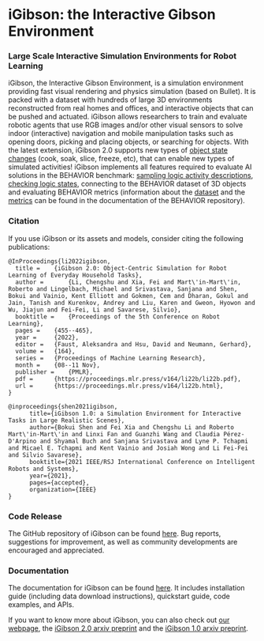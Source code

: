 #  iGibson: the Interactive Gibson Environment

### Large Scale Interactive Simulation Environments for Robot Learning

iGibson, the Interactive Gibson Environment, is a simulation environment providing fast visual rendering and physics simulation (based on Bullet). 
It is packed with a dataset with hundreds of large 3D environments reconstructed from real homes and offices, and interactive objects that can be pushed and actuated. 
iGibson allows researchers to train and evaluate robotic agents that use RGB images and/or other visual sensors to solve indoor (interactive) navigation and mobile manipulation tasks such as opening doors, picking and placing objects, or searching for objects.
With the latest extension, iGibson 2.0 supports new types of [object state changes](extended_states.md) (cook, soak, slice, freeze, etc), that can enable new types of simulated activities!
iGibson implements all features required to evaluate AI solutions in the BEHAVIOR benchmark: [sampling logic activity descriptions](sampling.md), [checking logic states](extended_states.md), connecting to the BEHAVIOR dataset of 3D objects and evaluating BEHAVIOR metrics (information about the [dataset](https://stanfordvl.github.io/behavior/objects.html) and the [metrics](https://stanfordvl.github.io/behavior/metrics.html) can be found in the documentation of the BEHAVIOR repository).


### Citation
If you use iGibson or its assets and models, consider citing the following publications:

```
@InProceedings{li2022igibson,
  title = 	 {iGibson 2.0: Object-Centric Simulation for Robot Learning of Everyday Household Tasks},
  author =       {Li, Chengshu and Xia, Fei and Mart\'in-Mart\'in, Roberto and Lingelbach, Michael and Srivastava, Sanjana and Shen, Bokui and Vainio, Kent Elliott and Gokmen, Cem and Dharan, Gokul and Jain, Tanish and Kurenkov, Andrey and Liu, Karen and Gweon, Hyowon and Wu, Jiajun and Fei-Fei, Li and Savarese, Silvio},
  booktitle = 	 {Proceedings of the 5th Conference on Robot Learning},
  pages = 	 {455--465},
  year = 	 {2022},
  editor = 	 {Faust, Aleksandra and Hsu, David and Neumann, Gerhard},
  volume = 	 {164},
  series = 	 {Proceedings of Machine Learning Research},
  month = 	 {08--11 Nov},
  publisher =    {PMLR},
  pdf = 	 {https://proceedings.mlr.press/v164/li22b/li22b.pdf},
  url = 	 {https://proceedings.mlr.press/v164/li22b.html},
} 
```

```
@inproceedings{shen2021igibson,
      title={iGibson 1.0: a Simulation Environment for Interactive Tasks in Large Realistic Scenes}, 
      author={Bokui Shen and Fei Xia and Chengshu Li and Roberto Mart\'in-Mart\'in and Linxi Fan and Guanzhi Wang and Claudia Pérez-D'Arpino and Shyamal Buch and Sanjana Srivastava and Lyne P. Tchapmi and Micael E. Tchapmi and Kent Vainio and Josiah Wong and Li Fei-Fei and Silvio Savarese},
      booktitle={2021 IEEE/RSJ International Conference on Intelligent Robots and Systems},
      year={2021},
      pages={accepted},
      organization={IEEE}
}
```

### Code Release
The GitHub repository of iGibson can be found [here](https://github.com/StanfordVL/iGibson). Bug reports, suggestions for improvement, as well as community developments are encouraged and appreciated. 

### Documentation
The documentation for iGibson can be found [here](http://svl.stanford.edu/igibson/docs/). It includes installation guide (including data download instructions), quickstart guide, code examples, and APIs.

If you want to know more about iGibson, you can also check out [our webpage](http://svl.stanford.edu/igibson), the [iGibson 2.0 arxiv preprint](https://arxiv.org/abs/2108.03272) and the [iGibson 1.0 arxiv preprint](https://arxiv.org/abs/2012.02924).
